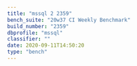 ```yaml
---
title: "mssql 2 2359"
bench_suite: "20w37 CI Weekly Benchmark"
build_number: "2359"
dbprofile: "mssql"
classifier: ""
date: 2020-09-11T14:50:20
type: "bench"
---
```


